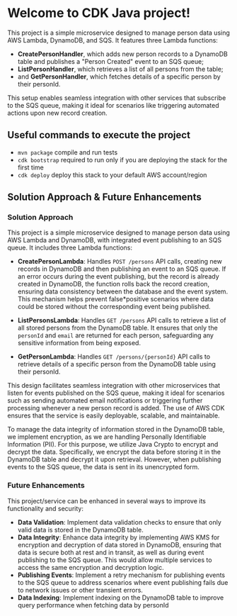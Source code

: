 # Welcome to CDK Java project!

This project is a simple microservice designed to manage person data using AWS Lambda, DynamoDB, and SQS. 
It features three Lambda functions: 
* **CreatePersonHandler**, which adds new person records to a DynamoDB table and 
publishes a "Person Created" event to an SQS queue; 
* **ListPersonHandler**, which retrieves a list of all persons from the table; 
* and **GetPersonHandler**, which fetches details of a specific person by their personId. 

This setup enables seamless integration with other services that subscribe to the SQS queue, making it ideal 
for scenarios like triggering automated actions upon new record creation.

## Useful commands to execute the project 

* `mvn package`     compile and run tests
* `cdk bootstrap`   required to run only if you are deploying the stack for the first time
* `cdk deploy`      deploy this stack to your default AWS account/region

## Solution Approach & Future Enhancements

### Solution Approach

This project is a simple microservice designed to manage person data using AWS Lambda and DynamoDB, 
with integrated event publishing to an SQS queue. It includes three Lambda functions:

* **CreatePersonLambda**: Handles `POST /persons` API calls, creating new records in DynamoDB and then publishing an 
event to an SQS queue. If an error occurs during the event publishing, but the record is already created in DynamoDB, 
the function rolls back the record creation, ensuring data consistency between the database and the event system. 
This mechanism helps prevent false*positive scenarios where data could be stored without the corresponding event 
being published.

* **ListPersonsLambda**: Handles `GET /persons` API calls to retrieve a list of all stored persons from 
the DynamoDB table. It ensures that only the `personId` and `email` are returned for each person, safeguarding any 
sensitive information from being exposed.

* **GetPersonLambda**: Handles `GET /persons/{personId}` API calls to retrieve details of a specific person from the 
DynamoDB table using their personId.

This design facilitates seamless integration with other microservices that listen for events published on the SQS queue, 
making it ideal for scenarios such as sending automated email notifications or triggering further processing whenever a 
new person record is added. The use of AWS CDK ensures that the service is easily deployable, scalable, and maintainable.

To manage the data integrity of information stored in the DynamoDB table, we implement encryption, as we are handling 
Personally Identifiable Information (PII). For this purpose, we utilize Java Crypto to encrypt and decrypt the data. 
Specifically, we encrypt the data before storing it in the DynamoDB table and decrypt it upon retrieval. 
However, when publishing events to the SQS queue, the data is sent in its unencrypted form.

### Future Enhancements

This project/service can be enhanced in several ways to improve its functionality and security:

* **Data Validation**: Implement data validation checks to ensure that only valid data is stored in the DynamoDB table.
* **Data Integrity**: Enhance data integrity by implementing AWS KMS for encryption and decryption of data stored in 
DynamoDB, ensuring that data is secure both at rest and in transit, as well as during event publishing to the SQS queue. 
This would allow multiple services to access the same encryption and decryption logic.
* **Publishing Events**: Implement a retry mechanism for publishing events to the SQS queue to address scenarios where 
event publishing fails due to network issues or other transient errors.
* **Data Indexing**: Implement indexing on the DynamoDB table to improve query performance when fetching data 
by personId
